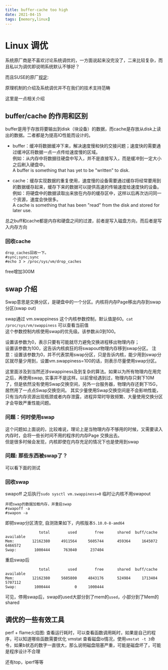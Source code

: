 ```yaml
---
title: buffer-cache too high
date: 2021-04-15
tags: [memory,linux]
---
```


# Linux 调优

系统原厂商是不喜欢讨论系统调优的，一方面说起来没完没了，二来比较复杂，而且私以为调优即说明系统默认不够好？

而且SUSE的原厂[规定](https://www.suse.com/support/handbook/#donotsupport):

原理机制的介绍及系统调优并不在我们的技术支持范畴

这里是一点相关介绍

## buffer/cache 的作用和区别

buffer是用于存放将要输出到disk（块设备）的数据，而cache是存放从disk上读出的数据。二者都是为提高IO性能而设计的。                                                                                                                                                         
- buffer：缓冲将数据缓冲下来，解决速度慢和快的交接问题；速度快的需要通过缓冲区将数据一点一点传给速度慢的区域。                                                                                 
例如：从内存中将数据往硬盘中写入，并不是直接写入，而是缓冲到一定大小之后刷入硬盘中。                                                                                                           
A buffer is something that has yet to be "written" to disk.                                                                                                                                    
                                                                                                                                                                                               
- cache：缓存实现数据的重复使用，速度慢的设备需要通过缓存将经常要用到的数据缓存起来，缓存下来的数据可以提供高速的传输速度给速度快的设备。                                                      
例如：将硬盘中的数据读取出来放在内存的缓存区中，这样以后再次访问同一个资源，速度会快很多。                                                                                                     
A cache is something that has been "read" from the disk and stored for later use.                                                           

总之buff和cache都是内存和硬盘之间的过渡，前者是写入磁盘方向，而后者是写入内存方向

### 回收cache

```
drop_caches回收一下。
#sync;sync;sync
#echo 3 > /proc/sys/vm/drop_caches    
```
free增加300M

## swap 介绍

Swap意思是交换分区，是硬盘中的一个分区。内核将内存Page移出内存到swap分区(swap out)

swap通过 vm.swappiness 这个内核参数控制，默认值是60。`cat /proc/sys/vm/swappiness` 可以查看当前值  
这个参数控制内核使用swap的优先级。该参数从0到100。

设置该参数为0，表示只要有可能就尽力避免交换进程移出物理内存；                                                              
设置该参数为100，这告诉内核疯狂的将swapout物理内存移到swap分区。
注意：设置该参数为0，并不代表禁用swap分区，只是告诉内核，能少用到swap分区就尽量少用到，设置vm.swappiness=100的话，则表示尽量使用swap分区。                                                    
                                                                                                                                                                                               
这里面涉及到当然还涉swappiness及到复杂的算法。如果以为所有物理内在用完之后，再使用swap, 实事并不是这样。以前曾经遇到过，物理内存只剩下10M了，但是依然没有使用Swap交换空间，另外一台服务器，物理内存还剩下15G，居然用了一点点Swap交换空间。
其实少量使用Swap交换空间是不会影响性能，只有当内存资源出现瓶颈或者内存泄露，进程异常时导致频繁、大量使用交换分区才会导致严重性能问题。             

### 问题：何时使用swap

这个问题如上面说的，比较难说，理论上是当物理内存不够用的时候，又需要读入内存时，会将一些长时间不用的程序的内存Page 交换出去。                       
但是很多时候会发现，内核即使在内存充足的情况下也是使用到swap

### 问题: 那些东西被swap了？

可以看下面的测试

### 回收swap
 
swapoff 之后执行`sudo sysctl vm.swappiness=0` 临时让内核不用swapout

```
并把swap的数据加载内存，并重启swap 
#swapoff -a
#swapon -a
```
即把swap分区清空,  自测效果如下，内核版本`5.10.0-8-amd64`

```
               total        used        free      shared  buff/cache   available
Mem:        12162380     4911564     5605744      459364     1645072     6466572
Swap:        1000444      763040      237404
```

重启swap后
```
               total        used        free      shared  buff/cache   available
Mem:        12162380     5605800     4843176      524984     1713404     5707112
Swap:        1000444           0     1000444
```

可见，停用swap后，swap的used大部分到了mem的`used`，小部分到了Mem的shared

## 调优的一些有效工具

perf + flame火焰图: 查看运行耗时，可以查看函数调用耗时，如果是自己的程序，可以知道哪些函数需要优化
vmstat 查看磁盘io情况，使用`vmstat -t 3`命令，如果b状态的数字一直很大，那么说明磁盘阻塞严重，可能是磁盘坏了，可能是程序设计不合理

还有top，iperf等等
